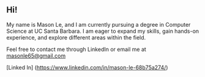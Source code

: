 ## Hi!

My name is Mason Le, and I am currently pursuing a degree in Computer Science at UC Santa Barbara. I am eager to expand my skills, gain hands-on experience, and explore different areas within the field. 

Feel free to contact me through LinkedIn or email me at masonle65@gmail.com

[Linked In] (https://www.linkedin.com/in/mason-le-68b75a274/)

<!--
**masonle-6080/masonle-6080** is a ✨ _special_ ✨ repository because its `README.md` (this file) appears on your GitHub profile.

Here are some ideas to get you started:

- 🔭 I’m currently working on ...
- 🌱 I’m currently learning ...
- 👯 I’m looking to collaborate on ...
- 🤔 I’m looking for help with ...
- 💬 Ask me about ...
- 📫 How to reach me: ...
- 😄 Pronouns: ...
- ⚡ Fun fact: ...
-->
